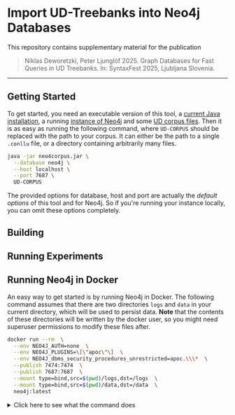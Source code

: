 # Import UD-Treebanks into Neo4j Databases

This repository contains supplementary material for the publication

> Niklas Deworetzki, Peter Ljunglöf 2025. Graph Databases for Fast Queries in UD Treebanks. In: SyntaxFest 2025, Ljubljana Slovenia.

---

## Getting Started

To get started, you need an executable version of this tool, a [current Java installation](https://www.java.com/en/download/help/download_options.html), a running [instance of Neo4j](https://neo4j.com/docs/operations-manual/current/installation/) and some [UD corpus files](https://universaldependencies.org/).
Then it is as easy as running the following command, where `UD-CORPUS` should be replaced with the path to your corpus.
It can either be the path to a single `.conllu` file, or a directory containing arbitrarily many files.

```bash
java -jar neo4corpus.jar \
  --database neo4j \
  --host localhost \
  --port 7687 \
  UD-CORPUS
```

The provided options for database, host and port are actually the *default options* of this tool and for Neo4j.
So if you're running your instance locally, you can omit these options completely.

## Building


## Running Experiments



## Running Neo4j in Docker

An easy way to get started is by running Neo4j in Docker.
The following command assumes that there are two directories `logs` and `data` in your current directory, which will be used to persist data.
**Note** that the contents of these directories will be written by the docker user, so you might need superuser permissions to modify these files after.

```bash
docker run --rm  \
  --env NEO4J_AUTH=none  \
  --env NEO4J_PLUGINS=\[\"apoc\"\]  \
  --env NEO4J_dbms_security_procedures_unrestricted=apoc.\\\*  \
  --publish 7474:7474  \
  --publish 7687:7687  \
  --mount type=bind,src=$(pwd)/logs,dst=/logs  \
  --mount type=bind,src=$(pwd)/data,dst=/data  \
  neo4j:latest
```

<details>
  <summary>Click here to see what the command does</summary>
  This command creates and runs a new docker container with the `neo4j:latest` image.
  After the command termintes (done by pressing Ctrl-C), the container will be removed from Docker, but its data will be persisted.
  The different `--mount` flags tell Docker, how to map directories from your filesystem into the container.
  This is done to persist data.
  The different `--publish` flags make the database instance accessible on your machine.
  And finally, the `--env` flags configure the database to have (1) no authorization, (2) enable the *apoc* plugins and (3) create optimized access for functions within the *apoc* plugins.
  These plugins are interacted with by the Neo4Corpus tool to make importing your corpus faster.
</details>

